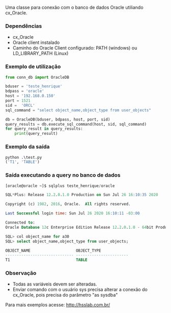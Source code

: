 Uma classe para conexão com o banco de dados Oracle utiliando cx_Oracle.

### Dependências

* cx_Oracle 
* Oracle client instalado
* Caminho do Oracle Client configurado: PATH (windows) ou LD_LIBRARY_PATH (Linux)

### Exemplo de utilização

```python
from conn_db import OracleDB

bduser = 'teste_henrique'
bdpass = 'oracle'
host = '192.168.0.150'
port = 1521
sid =  'ORCL'
sql_command = "select object_name,object_type from user_objects"

db = OracleDB(bduser, bdpass, host, port, sid)
query_results = db.execute_sql_command(host, sid, sql_command)
for query_result in query_results:
    print(query_result)
```

### Exemplo da saída

```python
python .\test.py
('T1', 'TABLE')
```

### Saída executando a query no banco de dados

```sql
[oracle@oracle ~]$ sqlplus teste_henrique/oracle

SQL*Plus: Release 12.2.0.1.0 Production on Sun Jul 26 16:10:35 2020

Copyright (c) 1982, 2016, Oracle.  All rights reserved.

Last Successful login time: Sun Jul 26 2020 16:10:11 -03:00

Connected to:
Oracle Database 12c Enterprise Edition Release 12.2.0.1.0 - 64bit Production

SQL> col object_name for a30
SQL> select object_name,object_type from user_objects;

OBJECT_NAME                    OBJECT_TYPE
------------------------------ -----------------------
T1                             TABLE
```

### Observação

* Todas as variáveis devem ser alteradas.
* Enviar comando com o usuário sys precisa alterar a conexão do cx_Oracle, pois precisa do parâmetro "as sysdba"

Para mais exemplos acesse: http://hsslab.com.br/

